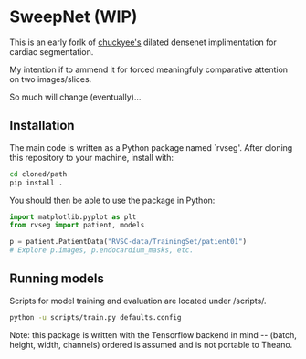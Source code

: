 # SweepNet (WIP)

This is an early forlk of [chuckyee's](https://chuckyee.github.io/cardiac-segmentation/) dilated densenet implimentation for cardiac segmentation.

My intention if to ammend it for forced meaningfuly comparative attention on two images/slices. 

So much will change (eventually)...


## Installation

The main code is written as a Python package named `rvseg'. After cloning this
repository to your machine, install with:

```bash
cd cloned/path
pip install .
```

You should then be able to use the package in Python:

```python
import matplotlib.pyplot as plt
from rvseg import patient, models

p = patient.PatientData("RVSC-data/TrainingSet/patient01")
# Explore p.images, p.endocardium_masks, etc.
```

## Running models

Scripts for model training and evaluation are located under /scripts/.

```bash
python -u scripts/train.py defaults.config
```

Note: this package is written with the Tensorflow backend in mind -- (batch,
height, width, channels) ordered is assumed and is not portable to Theano.
